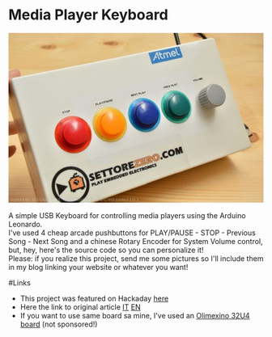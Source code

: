# Media Player Keyboard  

![Media Player Keyboard](image.jpg)  

A simple USB Keyboard for controlling media players using the Arduino Leonardo.  
I've used 4 cheap arcade pushbuttons for PLAY/PAUSE - STOP - Previous Song - Next Song and a chinese Rotary Encoder for System Volume control, but, hey, here's the source code so you can personalize it!  
Please: if you realize this project, send me some pictures so I'll include them in my blog linking your website or whatever you want!  

#Links  
- This project was featured on Hackaday [here](https://hackaday.com/2019/12/22/arcade-buttons-make-a-great-multimedia-keyboard/)
- Here the link to original article [IT](https://www.settorezero.com/wordpress/una-tastiera-usb-con-controlli-per-i-media-players-con-arduino-leonardo/) [EN](https://www.settorezero.com/wordpress/en/una-tastiera-usb-con-controlli-per-i-media-players-con-arduino-leonardo/)
- If you want to use same board sa mine, I've used an [Olimexino 32U4 board](https://www.olimex.com/Products/Duino/AVR/OLIMEXINO-32U4/open-source-hardware) (not sponsored!)
